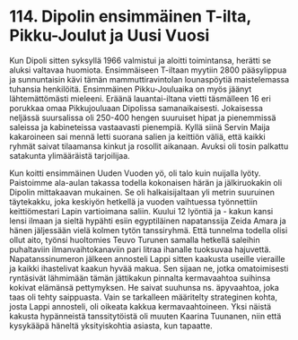 


    
# 114. Dipolin ensimmäinen T-ilta, Pikku-Joulut ja Uusi Vuosi

Kun Dipoli sitten syksyllä 1966 valmistui ja aloitti toimintansa, herätti se aluksi valtavaa huomiota. Ensimmäiseen T-iltaan 
myytiin 2800 pääsylippua ja sunnuntaisin kävi tämän mammuttiravintolan lounaspöytiä maistelemassa tuhansia henkilöitä. 
Ensimmäinen Pikku-Jouluaika on myös jäänyt lähtemättömästi mieleeni. Eräänä lauantai-iltana vietti täsmälleen 16 eri 
porukkaa omaa Pikkujouluaan Dipolissa samanaikaisesti. Jokaisessa neljässä suursalissa oli 250-400 hengen suuruiset hipat ja 
pienemmissä saleissa ja kabineteissa vastaavasti pienempiä. Kyllä siinä Servin Maija kakaroineen sai mennä letti suorana salien 
ja keittiön väliä, että kaikki ryhmät saivat tilaamansa kinkut ja rosollit aikanaan. Avuksi oli tosin palkattu satakunta ylimääräistä 
tarjoilijaa.

Kun koitti ensimmäinen Uuden Vuoden yö, oli talo kuin nuijalla lyöty. Paistoimme ala-aulan takassa todella kokonaisen härän 
ja jälkiruokakin oli Dipolin mittakaavan mukainen. Se oli halkaisijaltaan yli metrin suuruinen täytekakku, joka keskiyön 
hetkellä ja vuoden vaihtuessa työnnettiin keittiömestari Lapin vartioimana saliin. Kuului 12 lyöntiä ja - kakun kansi lensi
ilmaan ja sieltä hypähti esiin egyptiläinen napatanssija Zeida Amara ja hänen jäljessään vielä kolmen tytön tanssiryhmä. Että 
tunnelma todella olisi ollut aito, työnsi huoltomies Teuvo Turunen samalla hetkellä saleihin puhaltaviin ilmanvaihtokanaviin 
pari litraa ihanalle tuoksuvaa hajuvettä. Napatanssinumeron jälkeen annosteli Lappi sitten kaakusta useille vieraille ja kaikki 
ihastelivat kaakun hyvää makua. Sen sijaan ne, jotka omatoimisesti ryntäsivät lähmimään tämän jättikakun pinnalta 
kermavaahtoa suihinsa kokivat elämänsä pettymyksen. He saivat suuhunsa ns. äpyvaahtoa, joka taas oli tehty saippuasta. Vain
se tarkalleen määritelty strateginen kohta, josta Lappi annosteli, oli oikeata kakkua kermavaahtoineen. Yksi näistä kakusta 
hypänneistä tanssitytöistä oli muuten Kaarina Tuunanen, niin että kysykääpä häneltä yksityiskohtia asiasta, kun tapaatte.

